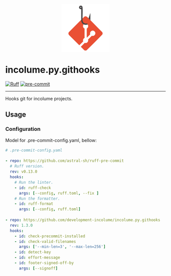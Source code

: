 <img title="Logo incolume.py.githooks" alt="logo incolume.py.githooks" src="assets/png/incolume-py-githooks.png" width=150 style="display: block; margin: 0 auto; width: 150;">

# incolume.py.githooks
<!--
![PyPI - Python Version](https://img.shields.io/pypi/pyversions/incolume.py.githooks?color=00FFFF)
![PyPI - Version](https://img.shields.io/pypi/v/incolume.py.githooks?color=00FFFF&label=pypi+package)
-->
[![Ruff](https://img.shields.io/endpoint?url=https://raw.githubusercontent.com/astral-sh/ruff/main/assets/badge/v2.json)](https://github.com/astral-sh/ruff)
[![pre-commit](https://img.shields.io/badge/pre--commit-enabled-brightgreen?logo=pre-commit)](https://github.com/pre-commit/pre-commit)

---

Hooks git for incolume projects.

## Usage

### Configuration

Model for .pre-commit-config.yaml, bellow:

```yaml
# .pre-commit-config.yaml

- repo: https://github.com/astral-sh/ruff-pre-commit
  # Ruff version.
  rev: v0.13.0
  hooks:
    # Run the linter.
    - id: ruff-check
      args: [--config, ruff.toml, --fix ]
    # Run the formatter.
    - id: ruff-format
      args: [--config, ruff.toml]

- repo: https://github.com/development-incolume/incolume.py.githooks
  rev: 1.3.0
  hooks:
    - id: check-precommit-installed
    - id: check-valid-filenames
      args: ['--min-len=3', '--max-len=256']
    - id: detect-key
    - id: effort-message
    - id: footer-signed-off-by
      args: [--signoff]

```
